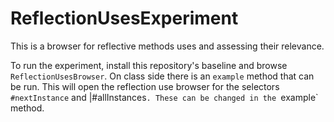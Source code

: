 # ReflectionUsesExperiment
This is a browser for reflective methods uses and assessing their relevance.

To run the experiment, install this repository's baseline and browse `ReflectionUsesBrowser`. On  class side there is an `example` method that can be run.
This will open the reflection use browser for the selectors `#nextInstance` and |#allInstances`. These can be changed in the `example` method.
